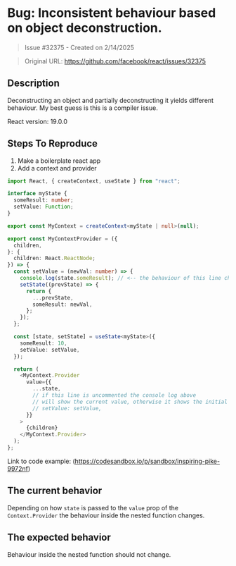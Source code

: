 # Bug: Inconsistent behaviour based on object deconstruction.

> Issue #32375 - Created on 2/14/2025

> Original URL: https://github.com/facebook/react/issues/32375

## Description

Deconstructing an object and partially deconstructing it yields different behaviour. My best guess is this is a compiler issue.

React version: 19.0.0

## Steps To Reproduce

1. Make a boilerplate react app
2. Add a context and provider
```typescript
import React, { createContext, useState } from "react";

interface myState {
  someResult: number;
  setValue: Function;
}

export const MyContext = createContext<myState | null>(null);

export const MyContextProvider = ({
  children,
}: {
  children: React.ReactNode;
}) => {
  const setValue = (newVal: number) => {
    console.log(state.someResult); // <-- the behaviour of this line changes
    setState((prevState) => {
      return {
        ...prevState,
        someResult: newVal,
      };
    });
  };

  const [state, setState] = useState<myState>({
    someResult: 10,
    setValue: setValue,
  });

  return (
    <MyContext.Provider
      value={{
        ...state,
        // if this line is uncommented the console log above
        // will show the current value, otherwise it shows the initial
        // setValue: setValue,
      }}
    >
      {children}
    </MyContext.Provider>
  );
};
```

Link to code example:
(https://codesandbox.io/p/sandbox/inspiring-pike-9972nf)

## The current behavior
Depending on how `state` is passed to the `value` prop of the `Context.Provider` the behaviour inside the nested function changes.

## The expected behavior
Behaviour inside the nested function should not change.

